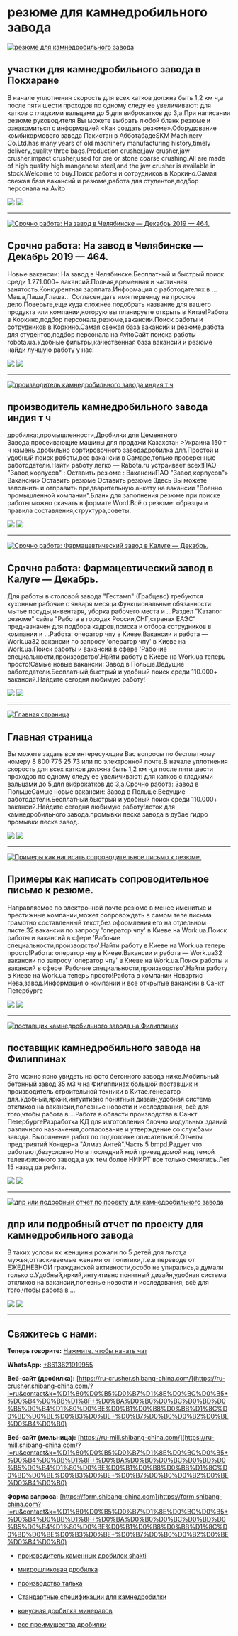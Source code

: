 # резюме для камнедробильного завода

<a href="https://swt.shibang-china.com/?l=ru&img&k=%D1%80%D0%B5%D0%B7%D1%8E%D0%BC%D0%B5+%D0%B4%D0%BB%D1%8F+%D0%BA%D0%B0%D0%BC%D0%BD%D0%B5%D0%B4%D1%80%D0%BE%D0%B1%D0%B8%D0%BB%D1%8C%D0%BD%D0%BE%D0%B3%D0%BE+%D0%B7%D0%B0%D0%B2%D0%BE%D0%B4%D0%B0" target="_blank">![резюме для камнедробильного завода](http://static.shibang-china.com/all-800x300/529.jpg)</a>

## участки для камнедробильного завода в Покхаране
В начале уплотнения скорость для всех катков должна быть 1,2 км ч,а после пяти шести проходов по одному следу ее увеличивают: для катков с гладкими вальцами до 5,для виброкатков до 3,а.При написании резюме руководителя Вы можете выбрать любой бланк резюме и ознакомиться с информацией &#171;Как создать резюме&#187;.Оборудование комбикормового завода Пакистан в АбботабадеSKM Machinery Co.Ltd.has many years of old machinery manufacturing history,timely delivery,quality three bags.Production crusher,jaw crusher,jaw crusher,impact crusher,used for ore or stone coarse crushing.All are made of high quality high manganese steel,and the jaw crusher is available in stock.Welcome to buy.Поиск работы и сотрудников в Коркино.Самая свежая база вакансий и резюме,работа для студентов,подбор персонала на Avito


<a href="https://whatsapp.shibangsoft.com/WhatsApp.php" target="_blank" title="WhatsApp">![](http://static.shibang-china.com/icon/whatsapp.png)</a> <a href="https://swt.shibang-china.com/?l=ru&icon&k=%D1%80%D0%B5%D0%B7%D1%8E%D0%BC%D0%B5+%D0%B4%D0%BB%D1%8F+%D0%BA%D0%B0%D0%BC%D0%BD%D0%B5%D0%B4%D1%80%D0%BE%D0%B1%D0%B8%D0%BB%D1%8C%D0%BD%D0%BE%D0%B3%D0%BE+%D0%B7%D0%B0%D0%B2%D0%BE%D0%B4%D0%B0" target="_blank">![](http://static.shibang-china.com/icon/chat-ru.png)</a>

---

<a href="https://swt.shibang-china.com/?l=ru&img&k=%D1%80%D0%B5%D0%B7%D1%8E%D0%BC%D0%B5+%D0%B4%D0%BB%D1%8F+%D0%BA%D0%B0%D0%BC%D0%BD%D0%B5%D0%B4%D1%80%D0%BE%D0%B1%D0%B8%D0%BB%D1%8C%D0%BD%D0%BE%D0%B3%D0%BE+%D0%B7%D0%B0%D0%B2%D0%BE%D0%B4%D0%B0" target="_blank">![Срочно работа: На завод в Челябинске — Декабрь 2019 — 464.](http://static.shibang-china.com/all-800x300/770.jpg)</a>

## Срочно работа: На завод в Челябинске — Декабрь 2019 — 464.
Новые вакансии: На завод в Челябинске.Бесплатный и быстрый поиск среди 1.271.000+ вакансий.Полная,временная и частичная занятость.Конкурентная зарплата.Информация о работодателях в …Маша,Паша,Глаша… Согласен,дать имя первенцу не простое дело.Поверьте,еще куда сложнее подобрать название для вашего продукта или компании,которую вы планируете открыть в Китае!Работа в Коркино,подбор персонала,резюме,вакансии.Поиск работы и сотрудников в Коркино.Самая свежая база вакансий и резюме,работа для студентов,подбор персонала на AvitoСайт поиска работы robota.ua.Удобные фильтры,качественная база вакансий и резюме найди лучшую работу у нас!


<a href="https://whatsapp.shibangsoft.com/WhatsApp.php" target="_blank" title="WhatsApp">![](http://static.shibang-china.com/icon/whatsapp.png)</a> <a href="https://swt.shibang-china.com/?l=ru&icon&k=%D1%80%D0%B5%D0%B7%D1%8E%D0%BC%D0%B5+%D0%B4%D0%BB%D1%8F+%D0%BA%D0%B0%D0%BC%D0%BD%D0%B5%D0%B4%D1%80%D0%BE%D0%B1%D0%B8%D0%BB%D1%8C%D0%BD%D0%BE%D0%B3%D0%BE+%D0%B7%D0%B0%D0%B2%D0%BE%D0%B4%D0%B0" target="_blank">![](http://static.shibang-china.com/icon/chat-ru.png)</a>

---

<a href="https://swt.shibang-china.com/?l=ru&img&k=%D1%80%D0%B5%D0%B7%D1%8E%D0%BC%D0%B5+%D0%B4%D0%BB%D1%8F+%D0%BA%D0%B0%D0%BC%D0%BD%D0%B5%D0%B4%D1%80%D0%BE%D0%B1%D0%B8%D0%BB%D1%8C%D0%BD%D0%BE%D0%B3%D0%BE+%D0%B7%D0%B0%D0%B2%D0%BE%D0%B4%D0%B0" target="_blank">![производитель камнедробильного завода индия т ч](http://static.shibang-china.com/all-800x300/952.jpg)</a>

## производитель камнедробильного завода индия т ч
дробилка:,промышленности,Дробилки для Цементного Завода,просеивающие машины для продажи Казахстан &gt;Украина 150 т ч камень дробильно сортировочного заводадробилка для.Простой и удобный поиск работы,все вакансии в Самаре,только проверенные работодатели.Найти работу легко — Rabota.ru устраивает всех!ПАО &quot;Завод корпусов&quot; : Оставить резюме : ВакансииПАО &quot;Завод корпусов&quot;&#187; Вакансии&#187; Оставить резюме Оставить резюме Здесь Вы можете заполнить и отправить предварительную анкету на вакансии &quot;Военно промышленной компании&quot;.Бланк для заполнения резюме при поиске работы можно скачать в формате Word.Всё о резюме: образцы и правила составления,структура,советы.


<a href="https://whatsapp.shibangsoft.com/WhatsApp.php" target="_blank" title="WhatsApp">![](http://static.shibang-china.com/icon/whatsapp.png)</a> <a href="https://swt.shibang-china.com/?l=ru&icon&k=%D1%80%D0%B5%D0%B7%D1%8E%D0%BC%D0%B5+%D0%B4%D0%BB%D1%8F+%D0%BA%D0%B0%D0%BC%D0%BD%D0%B5%D0%B4%D1%80%D0%BE%D0%B1%D0%B8%D0%BB%D1%8C%D0%BD%D0%BE%D0%B3%D0%BE+%D0%B7%D0%B0%D0%B2%D0%BE%D0%B4%D0%B0" target="_blank">![](http://static.shibang-china.com/icon/chat-ru.png)</a>

---

<a href="https://swt.shibang-china.com/?l=ru&img&k=%D1%80%D0%B5%D0%B7%D1%8E%D0%BC%D0%B5+%D0%B4%D0%BB%D1%8F+%D0%BA%D0%B0%D0%BC%D0%BD%D0%B5%D0%B4%D1%80%D0%BE%D0%B1%D0%B8%D0%BB%D1%8C%D0%BD%D0%BE%D0%B3%D0%BE+%D0%B7%D0%B0%D0%B2%D0%BE%D0%B4%D0%B0" target="_blank">![Срочно работа: Фармацевтический завод в Калуге — Декабрь.](http://static.shibang-china.com/all-800x300/485.jpg)</a>

## Срочно работа: Фармацевтический завод в Калуге — Декабрь.
Для работы в столовой завода &quot;Гестамп&quot; (Грабцево) требуются кухонные рабочие с января месяца.Функциональные обязанности: мытье посуды,инвентаря, уборка рабочего места и …Раздел &quot;Каталог резюме&quot; сайта &quot;Работа в городах России,СНГ,странах ЕАЭС&quot; предназначен для подбора кадров,поиска и отбора сотрудников в компании и …Работа: оператор чпу в Киеве.Вакансии и работа — Work.ua32 вакансии по запросу 'оператор чпу' в Киеве на Work.ua.Поиск работы и вакансий в сфере 'Рабочие специальности,производство'.Найти работу в Киеве на Work.ua теперь просто!Самые новые вакансии: Завод в Польше.Ведущие работодатели.Бесплатный,быстрый и удобный поиск среди 110.000+ вакансий.Найдите сегодня любимую работу!


<a href="https://whatsapp.shibangsoft.com/WhatsApp.php" target="_blank" title="WhatsApp">![](http://static.shibang-china.com/icon/whatsapp.png)</a> <a href="https://swt.shibang-china.com/?l=ru&icon&k=%D1%80%D0%B5%D0%B7%D1%8E%D0%BC%D0%B5+%D0%B4%D0%BB%D1%8F+%D0%BA%D0%B0%D0%BC%D0%BD%D0%B5%D0%B4%D1%80%D0%BE%D0%B1%D0%B8%D0%BB%D1%8C%D0%BD%D0%BE%D0%B3%D0%BE+%D0%B7%D0%B0%D0%B2%D0%BE%D0%B4%D0%B0" target="_blank">![](http://static.shibang-china.com/icon/chat-ru.png)</a>

---

<a href="https://swt.shibang-china.com/?l=ru&img&k=%D1%80%D0%B5%D0%B7%D1%8E%D0%BC%D0%B5+%D0%B4%D0%BB%D1%8F+%D0%BA%D0%B0%D0%BC%D0%BD%D0%B5%D0%B4%D1%80%D0%BE%D0%B1%D0%B8%D0%BB%D1%8C%D0%BD%D0%BE%D0%B3%D0%BE+%D0%B7%D0%B0%D0%B2%D0%BE%D0%B4%D0%B0" target="_blank">![Главная страница](http://static.shibang-china.com/all-800x300/1206.jpg)</a>

## Главная страница
Вы можете задать все интересующие Вас вопросы по бесплатному номеру 8 800 775 25 73 или по электронной почте.В начале уплотнения скорость для всех катков должна быть 1,2 км ч,а после пяти шести проходов по одному следу ее увеличивают: для катков с гладкими вальцами до 5,для виброкатков до 3,а.Срочно работа: Завод в ПольшеСамые новые вакансии: Завод в Польше.Ведущие работодатели.Бесплатный,быстрый и удобный поиск среди 110.000+ вакансий.Найдите сегодня любимую работу!лоток для камнедробильного завода.промывки песка завода в дубае гидро промывки песка завод.


<a href="https://whatsapp.shibangsoft.com/WhatsApp.php" target="_blank" title="WhatsApp">![](http://static.shibang-china.com/icon/whatsapp.png)</a> <a href="https://swt.shibang-china.com/?l=ru&icon&k=%D1%80%D0%B5%D0%B7%D1%8E%D0%BC%D0%B5+%D0%B4%D0%BB%D1%8F+%D0%BA%D0%B0%D0%BC%D0%BD%D0%B5%D0%B4%D1%80%D0%BE%D0%B1%D0%B8%D0%BB%D1%8C%D0%BD%D0%BE%D0%B3%D0%BE+%D0%B7%D0%B0%D0%B2%D0%BE%D0%B4%D0%B0" target="_blank">![](http://static.shibang-china.com/icon/chat-ru.png)</a>

---

<a href="https://swt.shibang-china.com/?l=ru&img&k=%D1%80%D0%B5%D0%B7%D1%8E%D0%BC%D0%B5+%D0%B4%D0%BB%D1%8F+%D0%BA%D0%B0%D0%BC%D0%BD%D0%B5%D0%B4%D1%80%D0%BE%D0%B1%D0%B8%D0%BB%D1%8C%D0%BD%D0%BE%D0%B3%D0%BE+%D0%B7%D0%B0%D0%B2%D0%BE%D0%B4%D0%B0" target="_blank">![Примеры как написать сопроводительное письмо к резюме.](http://static.shibang-china.com/all-800x300/503.jpg)</a>

## Примеры как написать сопроводительное письмо к резюме.
Направляемое по электронной почте резюме в менее именитые и престижные компании,может сопровождать в самом теле письма грамотно составленный текст,без оформления его на отдельном листе.32 вакансии по запросу 'оператор чпу' в Киеве на Work.ua.Поиск работы и вакансий в сфере 'Рабочие специальности,производство'.Найти работу в Киеве на Work.ua теперь просто!Работа: оператор чпу в Киеве.Вакансии и работа — Work.ua32 вакансии по запросу 'оператор чпу' в Киеве на Work.ua.Поиск работы и вакансий в сфере 'Рабочие специальности,производство'.Найти работу в Киеве на Work.ua теперь просто!Работа в компании Новартис Нева,завод.Информация о компании и все открытые вакансии в Санкт Петербурге


<a href="https://whatsapp.shibangsoft.com/WhatsApp.php" target="_blank" title="WhatsApp">![](http://static.shibang-china.com/icon/whatsapp.png)</a> <a href="https://swt.shibang-china.com/?l=ru&icon&k=%D1%80%D0%B5%D0%B7%D1%8E%D0%BC%D0%B5+%D0%B4%D0%BB%D1%8F+%D0%BA%D0%B0%D0%BC%D0%BD%D0%B5%D0%B4%D1%80%D0%BE%D0%B1%D0%B8%D0%BB%D1%8C%D0%BD%D0%BE%D0%B3%D0%BE+%D0%B7%D0%B0%D0%B2%D0%BE%D0%B4%D0%B0" target="_blank">![](http://static.shibang-china.com/icon/chat-ru.png)</a>

---

<a href="https://swt.shibang-china.com/?l=ru&img&k=%D1%80%D0%B5%D0%B7%D1%8E%D0%BC%D0%B5+%D0%B4%D0%BB%D1%8F+%D0%BA%D0%B0%D0%BC%D0%BD%D0%B5%D0%B4%D1%80%D0%BE%D0%B1%D0%B8%D0%BB%D1%8C%D0%BD%D0%BE%D0%B3%D0%BE+%D0%B7%D0%B0%D0%B2%D0%BE%D0%B4%D0%B0" target="_blank">![поставщик камнедробильного завода на Филиппинах](http://static.shibang-china.com/all-800x300/178.jpg)</a>

## поставщик камнедробильного завода на Филиппинах
Это можно ясно увидеть на фото бетонного завода ниже.Мобильный бетонный завод 35 м3 ч на Филиппинах.большой поставщик и производитель строительной техники в Китае.генератор для.Удобный,яркий,интуитивно понятный дизайн,удобная система откликов на вакансии,полезные новости и исследования, всё для того,чтобы работа в …Работа в области производства в Санкт ПетербургеРазработка КД для изготовления блочно модульных зданий различного назначения,согласование и утверждение со службами завода. Выполнение работ по подготовке описательной.Отчеты предприятий Концерна &quot;Алмаз Антей&quot;.Часть 5 bmpd.Радует что работают,безусловно.Но в последний мой приезд домой над темой телевизионного завода,а уж тем более НИИРТ все только смеялись.Лет 15 назад да ребята.


<a href="https://whatsapp.shibangsoft.com/WhatsApp.php" target="_blank" title="WhatsApp">![](http://static.shibang-china.com/icon/whatsapp.png)</a> <a href="https://swt.shibang-china.com/?l=ru&icon&k=%D1%80%D0%B5%D0%B7%D1%8E%D0%BC%D0%B5+%D0%B4%D0%BB%D1%8F+%D0%BA%D0%B0%D0%BC%D0%BD%D0%B5%D0%B4%D1%80%D0%BE%D0%B1%D0%B8%D0%BB%D1%8C%D0%BD%D0%BE%D0%B3%D0%BE+%D0%B7%D0%B0%D0%B2%D0%BE%D0%B4%D0%B0" target="_blank">![](http://static.shibang-china.com/icon/chat-ru.png)</a>

---

<a href="https://swt.shibang-china.com/?l=ru&img&k=%D1%80%D0%B5%D0%B7%D1%8E%D0%BC%D0%B5+%D0%B4%D0%BB%D1%8F+%D0%BA%D0%B0%D0%BC%D0%BD%D0%B5%D0%B4%D1%80%D0%BE%D0%B1%D0%B8%D0%BB%D1%8C%D0%BD%D0%BE%D0%B3%D0%BE+%D0%B7%D0%B0%D0%B2%D0%BE%D0%B4%D0%B0" target="_blank">![дпр или подробный отчет по проекту для камнедробильного завода](http://static.shibang-china.com/all-800x300/123.jpg)</a>

## дпр или подробный отчет по проекту для камнедробильного завода
В таких услови ях женщины рожали по 5 детей для льгот,а мужья,оттаскиваемые женами от политики,т.е.в переводе от ЕЖЕДНЕВНОЙ гражданской активности,особо не упирались,а думали только о.Удобный,яркий,интуитивно понятный дизайн,удобная система откликов на вакансии,полезные новости и исследования, всё для того,чтобы работа в …

<a href="https://whatsapp.shibangsoft.com/WhatsApp.php" target="_blank" title="WhatsApp">![](http://static.shibang-china.com/icon/whatsapp.png)</a> <a href="https://swt.shibang-china.com/?l=ru&icon&k=%D1%80%D0%B5%D0%B7%D1%8E%D0%BC%D0%B5+%D0%B4%D0%BB%D1%8F+%D0%BA%D0%B0%D0%BC%D0%BD%D0%B5%D0%B4%D1%80%D0%BE%D0%B1%D0%B8%D0%BB%D1%8C%D0%BD%D0%BE%D0%B3%D0%BE+%D0%B7%D0%B0%D0%B2%D0%BE%D0%B4%D0%B0" target="_blank">![](http://static.shibang-china.com/icon/chat-ru.png)</a>

---
## Свяжитесь с нами:

**Теперь говорите:** [Нажмите, чтобы начать чат](https://swt.shibang-china.com?l=ru&contact&k=%D1%80%D0%B5%D0%B7%D1%8E%D0%BC%D0%B5+%D0%B4%D0%BB%D1%8F+%D0%BA%D0%B0%D0%BC%D0%BD%D0%B5%D0%B4%D1%80%D0%BE%D0%B1%D0%B8%D0%BB%D1%8C%D0%BD%D0%BE%D0%B3%D0%BE+%D0%B7%D0%B0%D0%B2%D0%BE%D0%B4%D0%B0)

**WhatsApp:**  [+8613621919955](https://whatsapp.shibangsoft.com/WhatsApp.php)

**Веб-сайт (дробилка):** [https://ru-crusher.shibang-china.com/](https://ru-crusher.shibang-china.com/?l=ru&contact&k=%D1%80%D0%B5%D0%B7%D1%8E%D0%BC%D0%B5+%D0%B4%D0%BB%D1%8F+%D0%BA%D0%B0%D0%BC%D0%BD%D0%B5%D0%B4%D1%80%D0%BE%D0%B1%D0%B8%D0%BB%D1%8C%D0%BD%D0%BE%D0%B3%D0%BE+%D0%B7%D0%B0%D0%B2%D0%BE%D0%B4%D0%B0)

**Веб-сайт (мельница):** [https://ru-mill.shibang-china.com/](https://ru-mill.shibang-china.com/?l=ru&contact&k=%D1%80%D0%B5%D0%B7%D1%8E%D0%BC%D0%B5+%D0%B4%D0%BB%D1%8F+%D0%BA%D0%B0%D0%BC%D0%BD%D0%B5%D0%B4%D1%80%D0%BE%D0%B1%D0%B8%D0%BB%D1%8C%D0%BD%D0%BE%D0%B3%D0%BE+%D0%B7%D0%B0%D0%B2%D0%BE%D0%B4%D0%B0)

**Форма запроса:** [https://form.shibang-china.com](https://form.shibang-china.com?l=ru&contact&k=%D1%80%D0%B5%D0%B7%D1%8E%D0%BC%D0%B5+%D0%B4%D0%BB%D1%8F+%D0%BA%D0%B0%D0%BC%D0%BD%D0%B5%D0%B4%D1%80%D0%BE%D0%B1%D0%B8%D0%BB%D1%8C%D0%BD%D0%BE%D0%B3%D0%BE+%D0%B7%D0%B0%D0%B2%D0%BE%D0%B4%D0%B0)

* [производитель каменных дробилок shakti](../134/%D0%BF%D1%80%D0%BE%D0%B8%D0%B7%D0%B2%D0%BE%D0%B4%D0%B8%D1%82%D0%B5%D0%BB%D1%8C%20%D0%BA%D0%B0%D0%BC%D0%B5%D0%BD%D0%BD%D1%8B%D1%85%20%D0%B4%D1%80%D0%BE%D0%B1%D0%B8%D0%BB%D0%BE%D0%BA%20shakti.md)

* [микрошликовая дробилка](../131/%D0%BC%D0%B8%D0%BA%D1%80%D0%BE%D1%88%D0%BB%D0%B8%D0%BA%D0%BE%D0%B2%D0%B0%D1%8F%20%D0%B4%D1%80%D0%BE%D0%B1%D0%B8%D0%BB%D0%BA%D0%B0.md)

* [производство талька](../134/%D0%BF%D1%80%D0%BE%D0%B8%D0%B7%D0%B2%D0%BE%D0%B4%D1%81%D1%82%D0%B2%D0%BE%20%D1%82%D0%B0%D0%BB%D1%8C%D0%BA%D0%B0.md)

* [Стандартные спецификации для камнедробилки](../131/%D0%A1%D1%82%D0%B0%D0%BD%D0%B4%D0%B0%D1%80%D1%82%D0%BD%D1%8B%D0%B5%20%D1%81%D0%BF%D0%B5%D1%86%D0%B8%D1%84%D0%B8%D0%BA%D0%B0%D1%86%D0%B8%D0%B8%20%D0%B4%D0%BB%D1%8F%20%D0%BA%D0%B0%D0%BC%D0%BD%D0%B5%D0%B4%D1%80%D0%BE%D0%B1%D0%B8%D0%BB%D0%BA%D0%B8.md)

* [конусная дробилка минералов](../135/%D0%BA%D0%BE%D0%BD%D1%83%D1%81%D0%BD%D0%B0%D1%8F%20%D0%B4%D1%80%D0%BE%D0%B1%D0%B8%D0%BB%D0%BA%D0%B0%20%D0%BC%D0%B8%D0%BD%D0%B5%D1%80%D0%B0%D0%BB%D0%BE%D0%B2.md)

* [все преимущества дробилки](../132/%D0%B2%D1%81%D0%B5%20%D0%BF%D1%80%D0%B5%D0%B8%D0%BC%D1%83%D1%89%D0%B5%D1%81%D1%82%D0%B2%D0%B0%20%D0%B4%D1%80%D0%BE%D0%B1%D0%B8%D0%BB%D0%BA%D0%B8.md)